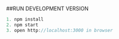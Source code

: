 ##RUN DEVELOPMENT VERSION
```javascript
1. npm install
2. npm start
3. open http://localhost:3000 in browser
```